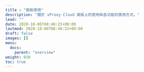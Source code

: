 ```yaml
---
title : "面板使用"
description: "關於 vProxy Cloud 面板上的使用與各功能的使用方式。"
lead: ""
date: 2020-10-06T08:48:23+00:00
lastmod: 2020-10-06T08:48:23+00:00
draft: false
images: []
menu:
  docs:
    parent: "overview"
weight: 010
toc: true
---
```

